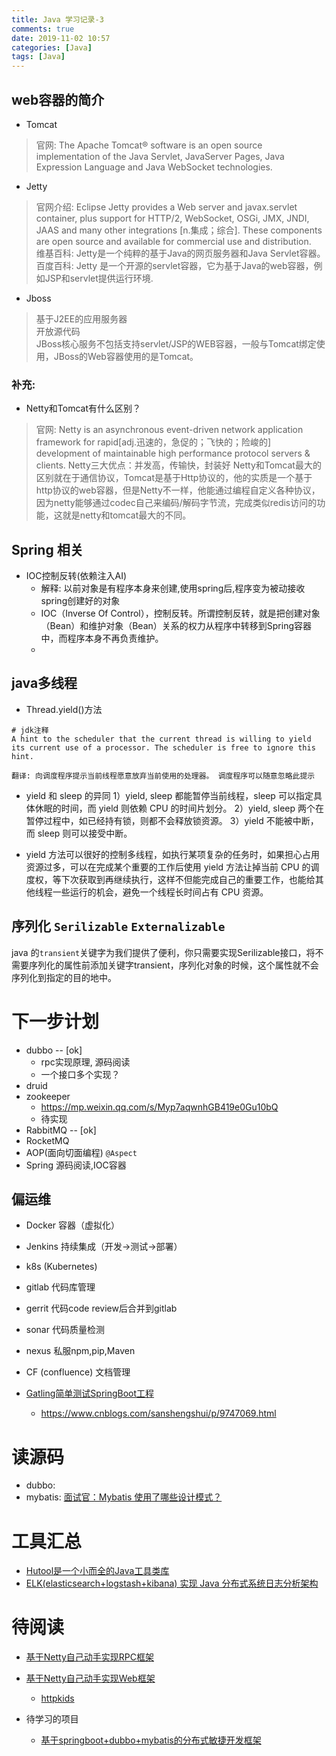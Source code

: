 ```yaml
---
title: Java 学习记录-3
comments: true
date: 2019-11-02 10:57
categories: [Java]
tags: [Java]
---
```



## web容器的简介

- Tomcat
> 官网: The Apache Tomcat® software is an open source implementation of the Java Servlet, JavaServer Pages, Java Expression Language and Java WebSocket technologies. 

- Jetty
> 官网介绍: Eclipse Jetty provides a Web server and javax.servlet container, plus support for HTTP/2, WebSocket, OSGi, JMX, JNDI, JAAS and many other integrations [n.集成；综合]. These components are open source and available for commercial use and distribution.  
> 维基百科: Jetty是一个纯粹的基于Java的网页服务器和Java Servlet容器。  
> 百度百科: Jetty 是一个开源的servlet容器，它为基于Java的web容器，例如JSP和servlet提供运行环境.  

- Jboss
> 基于J2EE的应用服务器  
> 开放源代码  
> JBoss核心服务不包括支持servlet/JSP的WEB容器，一般与Tomcat绑定使用，JBoss的Web容器使用的是Tomcat。

### 补充:
- Netty和Tomcat有什么区别？
> 官网: Netty is an asynchronous event-driven network application framework for rapid[adj.迅速的，急促的；飞快的；险峻的] development of maintainable high performance protocol servers & clients.
> Netty三大优点：并发高，传输快，封装好
Netty和Tomcat最大的区别就在于通信协议，Tomcat是基于Http协议的，他的实质是一个基于http协议的web容器，但是Netty不一样，他能通过编程自定义各种协议，因为netty能够通过codec自己来编码/解码字节流，完成类似redis访问的功能，这就是netty和tomcat最大的不同。 

<!-- more -->
## Spring 相关
- IOC控制反转(依赖注入AI)
  - 解释: 以前对象是有程序本身来创建,使用spring后,程序变为被动接收spring创建好的对象
  - IOC（Inverse Of Control），控制反转。所谓控制反转，就是把创建对象（Bean）和维护对象（Bean）关系的权力从程序中转移到Spring容器中，而程序本身不再负责维护。
  - 



## java多线程
- Thread.yield()方法
```
# jdk注释
A hint to the scheduler that the current thread is willing to yield its current use of a processor. The scheduler is free to ignore this hint.

翻译: 向调度程序提示当前线程愿意放弃当前使用的处理器。 调度程序可以随意忽略此提示
```

- yield 和 sleep 的异同
  1）yield, sleep 都能暂停当前线程，sleep 可以指定具体休眠的时间，而 yield 则依赖 CPU 的时间片划分。
  2）yield, sleep 两个在暂停过程中，如已经持有锁，则都不会释放锁资源。
  3）yield 不能被中断，而 sleep 则可以接受中断。

- yield 方法可以很好的控制多线程，如执行某项复杂的任务时，如果担心占用资源过多，可以在完成某个重要的工作后使用 yield 方法让掉当前 CPU 的调度权，等下次获取到再继续执行，这样不但能完成自己的重要工作，也能给其他线程一些运行的机会，避免一个线程长时间占有 CPU 资源。


## 序列化 `Serilizable` `Externalizable`
java 的`transient`关键字为我们提供了便利，你只需要实现Serilizable接口，将不需要序列化的属性前添加关键字transient，序列化对象的时候，这个属性就不会序列化到指定的目的地中。


# 下一步计划
- dubbo -- [ok]
  - rpc实现原理, 源码阅读
  - 一个接口多个实现？
- druid
- zookeeper 
  - <https://mp.weixin.qq.com/s/Myp7aqwnhGB419e0Gu10bQ>
  - 待实现
- RabbitMQ -- [ok]
- RocketMQ 
- AOP(面向切面编程) `@Aspect`
- Spring 源码阅读,IOC容器

## 偏运维
- Docker 容器（虚拟化）
- Jenkins 持续集成（开发->测试->部署）
- k8s (Kubernetes) 

- gitlab 代码库管理
- gerrit 代码code review后合并到gitlab
- sonar 代码质量检测
- nexus 私服npm,pip,Maven
- CF (confluence) 文档管理



- [Gatling简单测试SpringBoot工程](https://www.cnblogs.com/sanshengshui/p/9750478.html)
    - <https://www.cnblogs.com/sanshengshui/p/9747069.html>


# 读源码
- dubbo: 
- mybatis: [面试官：Mybatis 使用了哪些设计模式？](https://mp.weixin.qq.com/s?__biz=MzI3NzE0NjcwMg==&mid=2650123749&idx=1&sn=e431a3ee65843d85ac8799c2b31ac5e8&chksm=f36bb0c4c41c39d212c5758f03a605f92c0b109c1892a7ca4b8cac39261673bf45e9cd345a7b&scene=21#wechat_redirect) 


# 工具汇总
- [Hutool是一个小而全的Java工具类库](https://github.com/looly/hutool) 
- [ELK(elasticsearch+logstash+kibana) 实现 Java 分布式系统日志分析架构](https://juejin.im/entry/57e494230e3dd9005808ff9e)


# 待阅读
- [基于Netty自己动手实现RPC框架](https://zhuanlan.zhihu.com/p/35720383)
- [基于Netty自己动手实现Web框架](https://zhuanlan.zhihu.com/p/36064672)
  - [httpkids](https://github.com/pyloque/httpkids)

- 待学习的项目
  - [基于springboot+dubbo+mybatis的分布式敏捷开发框架](https://github.com/G-little/priest)

